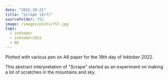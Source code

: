 ```yaml
---
date: "2022-10-21"
title: "Scrape (6/7)"
sourceFolder: 752
image: /images/plots/757.jpg
tags:
  - inktober
  - inktober2022
  - A6
---
```


Plotted with various pen on A6 paper for the 18th day of Inktober 2022.

This abstract interpretation of "Scrape" started as an experiment on making a lot of scratches in the mountains and sky.